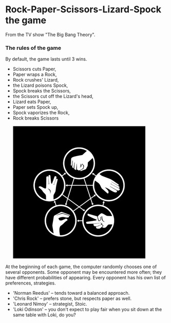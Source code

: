 # Rock-Paper-Scissors-Lizard-Spock the game
From the TV show  "The Big Bang Theory".

### The rules of the game
By default, the game lasts until 3 wins.


- Scissors cuts Paper,
- Paper wraps a Rock,
- Rock crushes' Lizard,
- the Lizard poisons Spock,
- Spock breaks the Scissors,
- the Scissors cut off the Lizard's head,
- Lizard eats Paper,
- Paper sets Spock up,
- Spock vaporizes the Rock,
- Rock breaks Scissors
  <br><br>
  ![](https://github.com/AE563/-RPSSL-the-game/blob/main/static/images/rpsls_rule.jpg)

At the beginning of each game, the computer randomly chooses one of several opponents.
Some opponent may be encountered more often; they have different probabilities of appearing.
Every opponent has his own list of preferences, strategies.

- 'Norman Reedus' – tends toward a balanced approach.
- 'Chris Rock' – prefers stone, but respects paper as well.
- 'Leonard Nimoy' – strategist, Stoic.
- 'Loki Odinson' – you don't expect to play fair when you sit down at the same table with Loki, do you?

